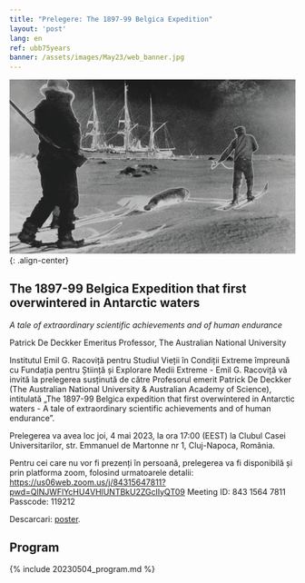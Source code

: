 ```yaml
---
title: "Prelegere: The 1897-99 Belgica Expedition"
layout: 'post'
lang: en
ref: ubb75years
banner: /assets/images/May23/web_banner.jpg
---
```


![](/assets/images/May23/web_banner.jpg){: .align-center}

## The 1897-99 Belgica Expedition that first overwintered in Antarctic waters
_A tale of extraordinary scientific achievements and of human endurance_

Patrick De Deckker
Emeritus Professor, The Australian National University


Institutul Emil G. Racoviță pentru Studiul Vieții în Condiții Extreme împreună cu Fundația pentru Știință și Explorare Medii Extreme - Emil G. Racoviță vă invită la prelegerea susținută de către Profesorul emerit Patrick De Deckker (The Australian National University & Australian Academy of Science), intitulată „The 1897-99 Belgica expedition that first overwintered in Antarctic waters - A tale of extraordinary scientific achievements and of human endurance”. 

Prelegerea va avea loc joi, 4 mai 2023, la ora 17:00 (EEST) la Clubul Casei Universitarilor, str. Emmanuel de Martonne nr 1, Cluj-Napoca, România.

Pentru cei care nu vor fi prezenți în persoană, prelegerea va fi disponibilă și prin platforma zoom, folosind urmatoarele detalii:
https://us06web.zoom.us/j/84315647811?pwd=QlNJWFlYcHU4VHlUNTBkU2ZGclIyQT09
Meeting ID: 843 1564 7811
Passcode: 119212


Descarcari: [poster](/assets/images/May23/poster-ro.jpg).


## Program

{% include 20230504_program.md %}
